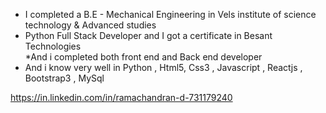 * I completed a B.E - Mechanical Engineering in Vels institute of science technology & Advanced studies 
* Python Full Stack Developer and I got a certificate in Besant Technologies  
*And i completed both front end and Back end developer 
* And i know very well in Python , Html5, Css3 , Javascript , Reactjs , Bootstrap3 , MySql

https://in.linkedin.com/in/ramachandran-d-731179240
